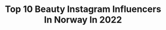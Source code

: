 ---
title: Top 10 Beauty Instagram Influencers In Norway In 2022
description: >-
  Find top beauty Instagram influencers in Norway in 2022. Most popular hashtags: #norway #nature #reklame.
platform: Instagram
hits: 268
text_top: Identify the most popular Instagram profiles on inBeat.
text_bottom: Our search engine has 268 Instagram influencers like this in Norway for you to collaborate.
profiles:
  - username: "vintage.by.agata"
    fullname: >-
      Agata 🕊
    bio: >-
      ♡︎ Mom of Two👧🏼👧🏼 • Vintagelover ~ • Bergen ☁️ ♡︎ Fashion Beauty • Collab~ agatabakota@yahoo.no
    location: "Norway"
    followers: 5979
    engagement: 1193
    commentsToLikes: 0.327615
    id: ck0u60xeb0mba0i19yj6pbtz5
    verified: false
    hashtags: "#newbiesuomi, #barnerom, #vintagekidsroom, #instamatka"
  - username: "beautycultnorway"
    fullname: >-
      Beauty Cult
    bio: >-
      ♡ 7 beauty-interesserte jenter ♡ Daglige oppdateringer på Snapchat ♡ Følg oss på Snapchat → beauty.cult ♡ #beautycultnorway
    location: "Norway"
    followers: 17091
    engagement: 350
    commentsToLikes: 0.080147
    id: ck15th6bci2070i19tguriay0
    verified: false
    hashtags: "#drawmealookchallenge"
  - username: "vanesajarovic"
    fullname: >-
      VANESA JAROVIC
    bio: >-
      🇧🇦🇭🇷 ♡ @steffenkjos ⚡️ @lashesbyvanesajarovic Owner of @emina.beautysalon
    location: "Norway"
    followers: 6478
    engagement: 572
    commentsToLikes: 0.082084
    id: ckap8g6bzo5zi0i78ca4xopin
    verified: false
    hashtags: "#ad, #goldenhour, #reklame, #theritualofadvent"
  - username: "evelinekarlsen"
    fullname: >-
      Eveline Karlsen
    bio: >-
      Norway YouTuber, Beauty and lifestyle influencer Live and breathe Makeup 💄 Check out my YouTube-channel👇🏼
    location: "Norway"
    followers: 73469
    engagement: 664
    commentsToLikes: 0.009036
    id: ck13c53ufynrz0i19n7mrbo8q
    verified: false
    hashtags: "#alwaysarden, #yesnakd, #nakdfashion, #wearecaia"
  - username: "stefanborupphoto"
    fullname: >-
      Stefan Borup Photography
    bio: >-
      Stefan Borup Portraits, Fashion, Beauty and Boudoir. #SonyAlpha user. A7riii and A7iii. Contact: stefan@stefanborup.com eller DM
    location: "Norway"
    followers: 7683
    engagement: 1438
    commentsToLikes: 0.027183
    id: ck15pgoi8xsdq0i190b3alii5
    verified: false
    hashtags: "#portraitperfection, #portrettfotograf, #discoverportraits, #portrettbilder"
  - username: "anneliaaland"
    fullname: >-
      ANNELI AALAND 🐬
    bio: >-
      oslo, norway fashion, beauty, interior, food & lifestyle ✉️ anneli-aaland@hotmail.com
    location: "Norway"
    followers: 7383
    engagement: 473
    commentsToLikes: 0.071035
    id: ck15r51nm66qx0i19agkwr2l9
    verified: false
    hashtags: "#zalandostyle, #outfit, #interior, #ootd"
  - username: "lottemyrseth"
    fullname: >-
      Lotte Myrseth
    bio: >-
      • Oslo/Lofoten 🇳🇴 • @_syvogtyve (Bygdøy allè 27) • Medlem av @beautybloggerne 💄 • Educator / color expert • Olaplex ambassador
    location: "Norway"
    followers: 25974
    engagement: 445
    commentsToLikes: 0.016624
    id: ck5q5dkbvsec40i118ak49tsx
    verified: false
    hashtags: "#syvogtyveoslo, #rosafrends, #mydentity"
  - username: "livingprettynaturally"
    fullname: >-
      Kate Murphy
    bio: >-
      🜃 Green Beauty + Wellness Huntress ⚭ Conscious Business Creation & Growth ❍ Founder of 𝑻𝒉𝒆 𝑭𝒆𝒎𝒊𝒏𝒊𝒏𝒆 𝑪𝒐𝒅𝒆🔜 ☽ Space Holder║Ceremonies║Student of Spirit
    location: "Norway"
    followers: 40788
    engagement: 104
    commentsToLikes: 0.096447
    id: ck5hg2pal0m6y0i11jalxeixe
    verified: false
    hashtags: "#norway, #womeninbusiness, #thefemininecode, #challengeaccepted"
  - username: "irmathebirman"
    fullname: >-
      Irma & Indi
    bio: >-
      💜Two lilac point Sacred Birmans living in Norway 😻Irma is the beauty 😽Indi is the cutie ⭐️Ambassador for @vetzoo_se
    location: "Norway"
    followers: 22500
    engagement: 473
    commentsToLikes: 0.086065
    id: ck13cs9rp1wk90i19fphadi1e
    verified: false
    hashtags: "#balousfriends, #allcatphotos300, #meowfeature, #trendscat"
  - username: "thereseaanonli"
    fullname: >-
      THERESE AANONLI
    bio: >-
      Årets Beautyprofil 2020 Costume Awards🏆 Beauty Expert på MinMote 💄 Makeuptutorials på story 💋 Mom to Nelly together with @juliejungle🏳️‍🌈 Artist🎨
    location: "Norway"
    followers: 63153
    engagement: 108
    commentsToLikes: 0.064105
    id: ck5bxebwynk6k0i11jin1uzyh
    verified: false
    hashtags: ""
---